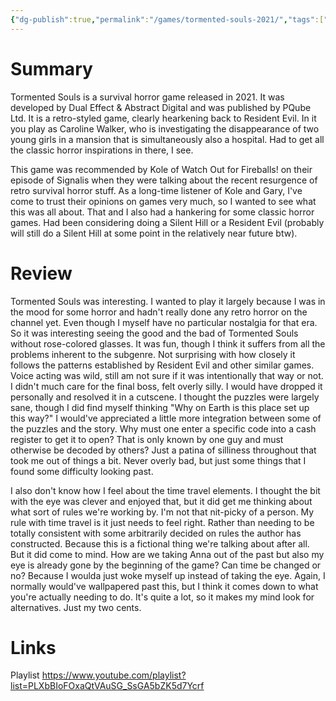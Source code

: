 ```yaml
---
{"dg-publish":true,"permalink":"/games/tormented-souls-2021/","tags":["LP"],"created":"2024-01-08","updated":"2024-07-20"}
---
```



# Summary

Tormented Souls is a survival horror game released in 2021. It was developed by Dual Effect & Abstract Digital and was published by PQube Ltd. It is a retro-styled game, clearly hearkening back to Resident Evil. In it you play as Caroline Walker, who is investigating the disappearance of two young girls in a mansion that is simultaneously also a hospital. Had to get all the classic horror inspirations in there, I see.

This game was recommended by Kole of Watch Out for Fireballs! on their episode of Signalis when they were talking about the recent resurgence of retro survival horror stuff. As a long-time listener of Kole and Gary, I've come to trust their opinions on games very much, so I wanted to see what this was all about. That and I also had a hankering for some classic horror games. Had been considering doing a Silent Hill or a Resident Evil (probably will still do a Silent Hill at some point in the relatively near future btw).

# Review

Tormented Souls was interesting. I wanted to play it largely because I was in the mood for some horror and hadn't really done any retro horror on the channel yet. Even though I myself have no particular nostalgia for that era. So it was interesting seeing the good and the bad of Tormented Souls without rose-colored glasses. It was fun, though I think it suffers from all the problems inherent to the subgenre. Not surprising with how closely it follows the patterns established by Resident Evil and other similar games. Voice acting was wild, still am not sure if it was intentionally that way or not. I didn't much care for the final boss, felt overly silly. I would have dropped it personally and resolved it in a cutscene. I thought the puzzles were largely sane, though I did find myself thinking "Why on Earth is this place set up this way?" I would've appreciated a little more integration between some of the puzzles and the story. Why must one enter a specific code into a cash register to get it to open? That is only known by one guy and must otherwise be decoded by others? Just a patina of silliness throughout that took me out of things a bit. Never overly bad, but just some things that I found some difficulty looking past.

I also don't know how I feel about the time travel elements. I thought the bit with the eye was clever and enjoyed that, but it did get me thinking about what sort of rules we're working by. I'm not that nit-picky of a person. My rule with time travel is it just needs to feel right. Rather than needing to be totally consistent with some arbitrarily decided on rules the author has constructed. Because this is a fictional thing we're talking about after all. But it did come to mind. How are we taking Anna out of the past but also my eye is already gone by the beginning of the game? Can time be changed or no? Because I woulda just woke myself up instead of taking the eye. Again, I normally would've wallpapered past this, but I think it comes down to what you're actually needing to do. It's quite a lot, so it makes my mind look for alternatives. Just my two cents.

# Links

Playlist https://www.youtube.com/playlist?list=PLXbBIoFOxaQtVAuSG_SsGA5bZK5d7Ycrf
